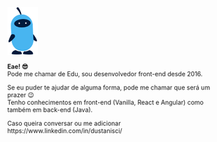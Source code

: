  <img style="width: 70px;" src="https://github.com/dustanisci/dustanisci/blob/main/005.9fd0d144.png?raw=true" />
 <p><b>Eae! 😎</b></br>
 Pode me chamar de Edu, sou desenvolvedor front-end desde 2016. </p>
 <p>Se eu puder te ajudar de alguma forma, pode me chamar que será um prazer 😉</br>
Tenho conhecimentos em front-end (Vanilla, React e Angular) como também em back-end (Java). </p>
 <p>Caso queira conversar ou me adicionar https://www.linkedin.com/in/dustanisci/</p>
